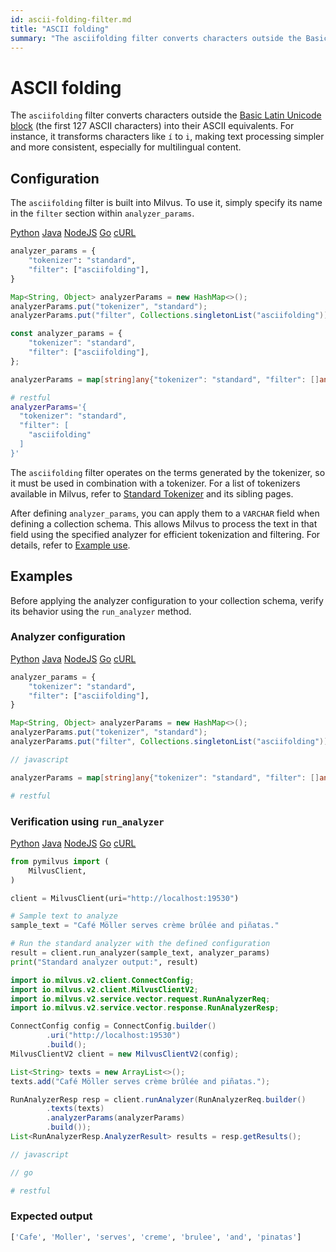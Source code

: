 ```yaml
---
id: ascii-folding-filter.md
title: "ASCII folding"
summary: "The asciifolding filter converts characters outside the Basic Latin Unicode block (the first 127 ASCII characters) into their ASCII equivalents. For instance, it transforms characters like í to i, making text processing simpler and more consistent, especially for multilingual content."
---
```


# ASCII folding

The `asciifolding` filter converts characters outside the [Basic Latin Unicode block](https://en.wikipedia.org/wiki/Basic_Latin_(Unicode_block)) (the first 127 ASCII characters) into their ASCII equivalents. For instance, it transforms characters like `í` to `i`, making text processing simpler and more consistent, especially for multilingual content.

## Configuration

The `asciifolding` filter is built into Milvus. To use it, simply specify its name in the `filter` section within `analyzer_params`.

<div class="multipleCode">
    <a href="#python">Python</a>
    <a href="#java">Java</a>
    <a href="#javascript">NodeJS</a>
    <a href="#go">Go</a>
    <a href="#bash">cURL</a>
</div>

```python
analyzer_params = {
    "tokenizer": "standard",
    "filter": ["asciifolding"],
}
```

```java
Map<String, Object> analyzerParams = new HashMap<>();
analyzerParams.put("tokenizer", "standard");
analyzerParams.put("filter", Collections.singletonList("asciifolding"));
```

```javascript
const analyzer_params = {
    "tokenizer": "standard",
    "filter": ["asciifolding"],
};
```

```go
analyzerParams = map[string]any{"tokenizer": "standard", "filter": []any{"asciifolding"}}
```

```bash
# restful
analyzerParams='{
  "tokenizer": "standard",
  "filter": [
    "asciifolding"
  ]
}'

```

The `asciifolding` filter operates on the terms generated by the tokenizer, so it must be used in combination with a tokenizer. For a list of tokenizers available in Milvus, refer to [Standard Tokenizer](standard-tokenizer.md) and its sibling pages.

After defining `analyzer_params`, you can apply them to a `VARCHAR` field when defining a collection schema. This allows Milvus to process the text in that field using the specified analyzer for efficient tokenization and filtering. For details, refer to [Example use](analyzer-overview.md#Example-use).

## Examples

Before applying the analyzer configuration to your collection schema, verify its behavior using the `run_analyzer` method.

### Analyzer configuration

<div class="multipleCode">
    <a href="#python">Python</a>
    <a href="#java">Java</a>
    <a href="#javascript">NodeJS</a>
    <a href="#go">Go</a>
    <a href="#bash">cURL</a>
</div>

```python
analyzer_params = {
    "tokenizer": "standard",
    "filter": ["asciifolding"],
}
```

```java
Map<String, Object> analyzerParams = new HashMap<>();
analyzerParams.put("tokenizer", "standard");
analyzerParams.put("filter", Collections.singletonList("asciifolding"));
```

```javascript
// javascript
```

```go
analyzerParams = map[string]any{"tokenizer": "standard", "filter": []any{"asciifolding"}}
```

```bash
# restful
```

### Verification using `run_analyzer`

<div class="multipleCode">
    <a href="#python">Python</a>
    <a href="#java">Java</a>
    <a href="#javascript">NodeJS</a>
    <a href="#go">Go</a>
    <a href="#bash">cURL</a>
</div>

```python
from pymilvus import (
    MilvusClient,
)

client = MilvusClient(uri="http://localhost:19530")

# Sample text to analyze
sample_text = "Café Möller serves crème brûlée and piñatas."

# Run the standard analyzer with the defined configuration
result = client.run_analyzer(sample_text, analyzer_params)
print("Standard analyzer output:", result)
```

```java
import io.milvus.v2.client.ConnectConfig;
import io.milvus.v2.client.MilvusClientV2;
import io.milvus.v2.service.vector.request.RunAnalyzerReq;
import io.milvus.v2.service.vector.response.RunAnalyzerResp;

ConnectConfig config = ConnectConfig.builder()
        .uri("http://localhost:19530")
        .build();
MilvusClientV2 client = new MilvusClientV2(config);

List<String> texts = new ArrayList<>();
texts.add("Café Möller serves crème brûlée and piñatas.");

RunAnalyzerResp resp = client.runAnalyzer(RunAnalyzerReq.builder()
        .texts(texts)
        .analyzerParams(analyzerParams)
        .build());
List<RunAnalyzerResp.AnalyzerResult> results = resp.getResults();
```

```javascript
// javascript
```

```go
// go
```

```bash
# restful
```

### Expected output

```python
['Cafe', 'Moller', 'serves', 'creme', 'brulee', 'and', 'pinatas']
```

